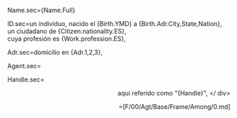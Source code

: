 Name.sec={Name.Full}

ID.sec=un individuo, nacido el {Birth.YMD} a {Birth.Adr.City,State,Nation},<br> un ciudadano de {Citizen.nationality.ES},<br> cuya profesión es {Work.profession.ES},

Adr.sec=domicilio en {Adr.1,2,3},

Agent.sec=</i>

Handle.sec=<div align="right"> aquí referido como "{Handle}", </ div>

=[F/00/Agt/Base/Frame/Among/0.md]
